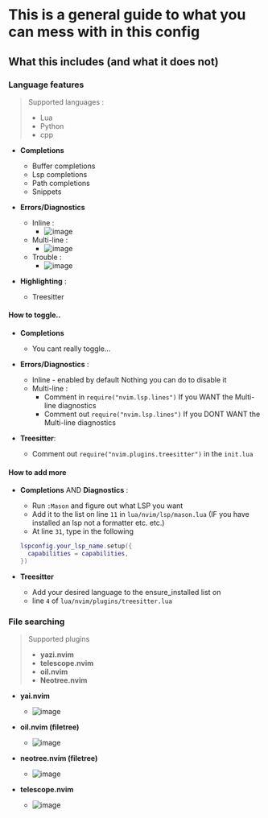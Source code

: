 # This is a general guide to what you can mess with in this config

## What this includes (and what it does not)

### Language features

> Supported languages :
> - Lua 
> - Python
> - cpp

- **Completions** 

  - Buffer completions
  - Lsp completions
  - Path completions
  - Snippets

- **Errors/Diagnostics**

  - Inline :
    - ![image](https://github.com/user-attachments/assets/f5a6ae87-8594-4249-9e2d-a5399db2a364)
  - Multi-line :
    - ![image](https://github.com/user-attachments/assets/60b1e07f-5cb1-4b8f-b40c-5614c3d0b685)
  - Trouble :
    - ![image](https://github.com/user-attachments/assets/1485d227-c4ad-4c14-ae8b-181acceb8de0)

- **Highlighting** :

  - Treesitter 

#### How to toggle..

- **Completions**
  - You cant really toggle...

- **Errors/Diagnostics** :
  - Inline - enabled by default Nothing you can do to disable it
  - Multi-line :
    - Comment in `require("nvim.lsp.lines")` If you WANT the Multi-line diagnostics
    - Comment out `require("nvim.lsp.lines")` If you DONT WANT the Multi-line diagnostics
- **Treesitter**:
  - Comment out `require("nvim.plugins.treesitter")` in the `init.lua` 

#### How to add more

- **Completions** AND **Diagnostics** :
  - Run `:Mason` and figure out what LSP you want
  - Add it to the list on line `11` in `lua/nvim/lsp/mason.lua` (IF you have installed an lsp not a formatter etc. etc.)
  - At line `31`, type in the following
  ```lua 
  lspconfig.your_lsp_name.setup({
    capabilities = capabilities,
  })
  ```

- **Treesitter**
  - Add your desired language to the ensure_installed list on
  - line `4` of `lua/nvim/plugins/treesitter.lua`

### File searching

> Supported plugins
> - **yazi.nvim**
> - **telescope.nvim**
> - **oil.nvim**
> - **Neotree.nvim**

- **yai.nvim**
  -  ![image](https://github.com/user-attachments/assets/60120c44-936b-4e88-8ce3-83335b0ef88d)

- **oil.nvim (filetree)**
  - ![image](https://github.com/user-attachments/assets/808527bf-e216-4030-b6da-b323544a319e)

- **neotree.nvim (filetree)**
  - ![image](https://github.com/user-attachments/assets/ee3a5222-fcb6-4800-90c3-92e7813a6df5)

- **telescope.nvim**
  - ![image](https://github.com/user-attachments/assets/63dddecf-585b-4b78-8709-5b02f1160b3b)


